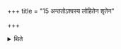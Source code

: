 +++
title = "15 अन्ततोऽश्वस्य लोहितेन शृतेन"

+++

<details><summary>थिते</summary>

अन्ततोऽश्वस्य लोहितेन शृतेन स्तिष्टकृतं यजति १५
</details>
